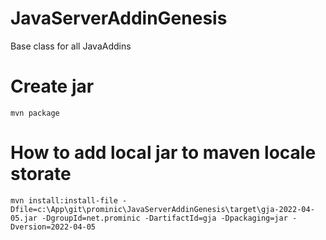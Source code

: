 # JavaServerAddinGenesis
Base class for all JavaAddins

# Create jar
```
mvn package
```

# How to add local jar to maven locale storate

```
mvn install:install-file -Dfile=c:\App\git\prominic\JavaServerAddinGenesis\target\gja-2022-04-05.jar -DgroupId=net.prominic -DartifactId=gja -Dpackaging=jar -Dversion=2022-04-05
```
